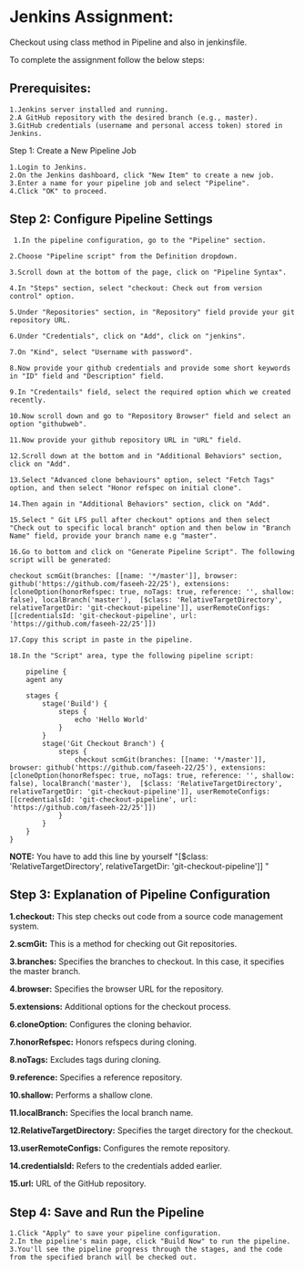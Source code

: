 
# Jenkins Assignment:
Checkout using class method in Pipeline and also in jenkinsfile.

To complete the assignment follow the below steps:



## Prerequisites:

	1.Jenkins server installed and running.
	2.A GitHub repository with the desired branch (e.g., master).
	3.GitHub credentials (username and personal access token) stored in Jenkins.



Step 1: Create a New Pipeline Job
    
	1.Login to Jenkins.
	2.On the Jenkins dashboard, click "New Item" to create a new job.
	3.Enter a name for your pipeline job and select "Pipeline".
	4.Click "OK" to proceed.



## Step 2: Configure Pipeline Settings

	 1.In the pipeline configuration, go to the "Pipeline" section.
    
	2.Choose "Pipeline script" from the Definition dropdown.
    
	3.Scroll down at the bottom of the page, click on "Pipeline Syntax".
    
	4.In "Steps" section, select "checkout: Check out from version control" option.
    
	5.Under "Repositories" section, in "Repository" field provide your git repository URL.
    
	6.Under "Credentials", click on "Add", click on "jenkins".
    
	7.On "Kind", select "Username with password".
    
	8.Now provide your github credentials and provide some short keywords in "ID" field and "Description" field.
    
	9.In "Credentails" field, select the required option which we created recently.
    
	10.Now scroll down and go to "Repository Browser" field and select an option "githubweb".
    
	11.Now provide your github repository URL in "URL" field.
    
	12.Scroll down at the bottom and in "Additional Behaviors" section, click on "Add".
    
	13.Select "Advanced clone behaviours" option, select "Fetch Tags" option, and then select "Honor refspec on initial clone".
    
	14.Then again in "Additional Behaviors" section, click on "Add".
    
	15.Select " Git LFS pull after checkout" options and then select "Check out to specific local branch" option and then below in "Branch Name" field, provide your branch name e.g "master".
    
	16.Go to bottom and click on "Generate Pipeline Script". The following script will be generated:
    
	checkout scmGit(branches: [[name: '*/master']], browser: github('https://github.com/faseeh-22/25'), extensions: [cloneOption(honorRefspec: true, noTags: true, reference: '', shallow: false), localBranch('master'),  [$class: 'RelativeTargetDirectory', relativeTargetDir: 'git-checkout-pipeline']], userRemoteConfigs: [[credentialsId: 'git-checkout-pipeline', url: 'https://github.com/faseeh-22/25']])
    
	17.Copy this script in paste in the pipeline.  
    
	18.In the "Script" area, type the following pipeline script:

```
	pipeline {
	agent any

	stages {
    	stage('Build') {
        	steps {
            	echo 'Hello World'
        	}
    	}
    	stage('Git Checkout Branch') {
        	steps {
            	checkout scmGit(branches: [[name: '*/master']], browser: github('https://github.com/faseeh-22/25'), extensions: [cloneOption(honorRefspec: true, noTags: true, reference: '', shallow: false), localBranch('master'),  [$class: 'RelativeTargetDirectory', relativeTargetDir: 'git-checkout-pipeline']], userRemoteConfigs: [[credentialsId: 'git-checkout-pipeline', url: 'https://github.com/faseeh-22/25']])
        	}
    	}
	}
}
```


**NOTE:** You have to add this line by yourself "[$class: 'RelativeTargetDirectory', relativeTargetDir: 'git-checkout-pipeline']] "



## Step 3: Explanation of Pipeline Configuration

	
 **1.checkout:** This step checks out code from a source code management system.
	
 **2.scmGit:** This is a method for checking out Git repositories.
	
 **3.branches:** Specifies the branches to checkout. In this case, it specifies the master branch.
	
 **4.browser:** Specifies the browser URL for the repository.
	
 **5.extensions:** Additional options for the checkout process.
	
 **6.cloneOption:** Configures the cloning behavior.
	
 **7.honorRefspec:** Honors refspecs during cloning.
	
 **8.noTags:** Excludes tags during cloning.
	
 **9.reference:** Specifies a reference repository.
	
 **10.shallow:** Performs a shallow clone.
	
 **11.localBranch:** Specifies the local branch name.
	
 **12.RelativeTargetDirectory:** Specifies the target directory for the checkout.

 **13.userRemoteConfigs:** Configures the remote repository.

 **14.credentialsId:** Refers to the credentials added earlier.
	
 **15.url:** URL of the GitHub repository.



## Step 4: Save and Run the Pipeline

	1.Click "Apply" to save your pipeline configuration.
	2.In the pipeline's main page, click "Build Now" to run the pipeline.
	3.You'll see the pipeline progress through the stages, and the code from the specified branch will be checked out.
    
    


